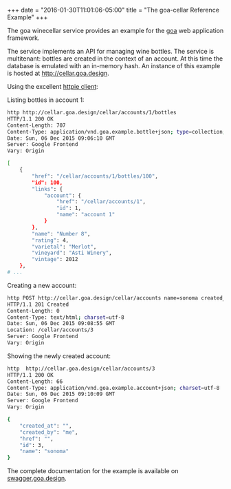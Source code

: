 +++
date = "2016-01-30T11:01:06-05:00"
title = "The goa-cellar Reference Example"
+++

The goa winecellar service provides an example for the [goa](http://goa.design) web application
framework.

The service implements an API for managing wine bottles. The service is multitenant: bottles are
created in the context of an account. At this time the database is emulated with an in-memory hash.
An instance of this example is hosted at http://cellar.goa.design.

Using the excellent [httpie client](https://github.com/jkbrzt/httpie):

Listing bottles in account 1:
```bash
http http://cellar.goa.design/cellar/accounts/1/bottles
HTTP/1.1 200 OK
Content-Length: 707
Content-Type: application/vnd.goa.example.bottle+json; type=collection; charset=utf-8
Date: Sun, 06 Dec 2015 09:06:10 GMT
Server: Google Frontend
Vary: Origin

[
    {
        "href": "/cellar/accounts/1/bottles/100",
        "id": 100,
        "links": {
            "account": {
                "href": "/cellar/accounts/1",
                "id": 1,
                "name": "account 1"
            }
        },
        "name": "Number 8",
        "rating": 4,
        "varietal": "Merlot",
        "vineyard": "Asti Winery",
        "vintage": 2012
    },
# ...
```

Creating a new account:
```bash
http POST http://cellar.goa.design/cellar/accounts name=sonoma created_by=me
HTTP/1.1 201 Created
Content-Length: 0
Content-Type: text/html; charset=utf-8
Date: Sun, 06 Dec 2015 09:08:55 GMT
Location: /cellar/accounts/3
Server: Google Frontend
Vary: Origin
```

Showing the newly created account:
```bash
http  http://cellar.goa.design/cellar/accounts/3
HTTP/1.1 200 OK
Content-Length: 66
Content-Type: application/vnd.goa.example.account+json; charset=utf-8
Date: Sun, 06 Dec 2015 09:10:09 GMT
Server: Google Frontend
Vary: Origin

{
    "created_at": "",
    "created_by": "me",
    "href": "",
    "id": 3,
    "name": "sonoma"
}
```

The complete documentation for the example is available on
[swagger.goa.design](http://swagger.goa.design/?url=goadesign%2Fgoa-cellar%2Fdesign).
